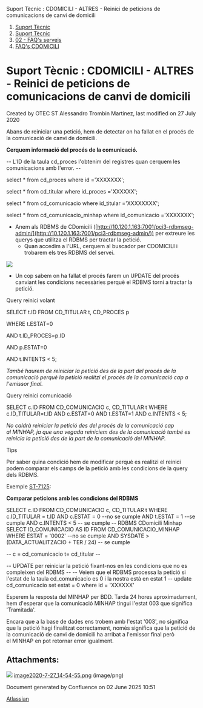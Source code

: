 Suport Tècnic : CDOMICILI - ALTRES - Reinici de peticions de comunicacions de canvi de domicili  

1.  [Suport Tècnic](index.md)
2.  [Suport Tècnic](13893782.md)
3.  [02 - FAQ's serveis](26313393.md)
4.  [FAQ's CDOMICILI](28705548.md)

Suport Tècnic : CDOMICILI - ALTRES - Reinici de peticions de comunicacions de canvi de domicili
===============================================================================================

Created by OTEC ST Alessandro Trombin Martinez, last modified on 27 July 2020

Abans de reiniciar una petició, hem de detectar on ha fallat en el procés de la comunicació de canvi de domicili.

**Cerquem informació del procés de la comunicació.**

\-- L'ID de la taula cd\_proces l'obtenim del registres quan cerquem les comunicacions amb l'error. --

select \* from cd\_proces where id ='XXXXXXX';

select \* from cd\_titular where id\_proces ='XXXXXX';

select \* from cd\_comunicacio where id\_titular ='XXXXXXXX';

select \* from cd\_comunicacio\_minhap where id\_comunicacio ='XXXXXXX';

*   Anem als RDBMS de CDomicili ([http://10.120.1.163:7001/pci3-rdbmseg-admin/](http://10.120.1.163:7001/pci3-rdbmseg-admin/)) per extreure les querys que utilitza el RDBMS per tractar la petició.
    *   Quan accedim a l'URL, cerquem al buscador per CDOMICILI i trobarem els tres RDBMS del servei.

![](attachments/41518265/41518266.png)

  

*   Un cop sabem on ha fallat el procés farem un UPDATE del procés canviant les condicions necessàries perquè el RDBMS torni a tractar la petició.

  

Query reinici volant

SELECT t.ID FROM CD\_TITULAR t, CD\_PROCES p

WHERE t.ESTAT=0

AND t.ID\_PROCES=p.ID

AND p.ESTAT=0

AND t.INTENTS < 5;

_També haurem de reiniciar la petició des de la part del procés de la comunicació perquè la petició realitzi el procés de la comunicació cap a l'emissor final._

Query reinici comunicació

  

SELECT c.ID FROM CD\_COMUNICACIO c, CD\_TITULAR t 
WHERE c.ID\_TITULAR=t.ID 
AND c.ESTAT=0 
AND t.ESTAT=1 
AND c.INTENTS < 5;

_No caldrà reiniciar la petició des del procés de la comunicació cap al MINHAP, ja que una vegada reiniciem des de la comunicació també es reinicia la petició des de la part de la comunicació del MINHAP._

Tips

Per saber quina condició hem de modificar perquè es realitzi el reinici podem comparar els camps de la petició amb les condicions de la query dels RDBMS.

Exemple [ST-7125](https://contacte.aoc.cat/browse/ST-7125):

**Comparar peticions amb les condicions del RDBMS**

SELECT c.ID
 FROM CD\_COMUNICACIO c, CD\_TITULAR t
 WHERE c.ID\_TITULAR = t.ID
 AND c.ESTAT = 0 --no se cumple
 AND t.ESTAT = 1 --se cumple
 AND c.INTENTS < 5 -- se cumple
-- RDBMS CDomicili Minhap
SELECT ID\_COMUNICACIO AS ID
 FROM CD\_COMUNICACIO\_MINHAP
 WHERE ESTAT = '0002' --no se cumple
 AND SYSDATE > (DATA\_ACTUALITZACIO + TER / 24) -- se cumple

-- c = cd\_comunicacio t= cd\_titular --

-- UPDATE per reiniciar la petició fixant-nos en les condicions que no es compleixen del RDBMS --
-- Veiem que el RDBMS processa la petició si l'estat de la taula cd\_comunicacio es 0 i la nostra està en estat 1 --
update cd\_comunicacio set estat = 0 
where id = 'XXXXXX'

Esperem la resposta del MINHAP per BDD. Tarda 24 hores aproximadament, hem d'esperar que la comunicació MINHAP tingui l'estat 003 que significa 'Tramitada'.

Encara que a la base de dades ens trobem amb l'estat '003', no significa que la petició hagi finalitzat correctament, només significa que la petició de la comunicació de canvi de domicili ha arribat a l'emissor final però el MINHAP en pot retornar error igualment.

Attachments:
------------

![](images/icons/bullet_blue.gif) [image2020-7-27\_14-54-55.png](attachments/41518265/41518266.png) (image/png)  

Document generated by Confluence on 02 June 2025 10:51

[Atlassian](http://www.atlassian.com/)